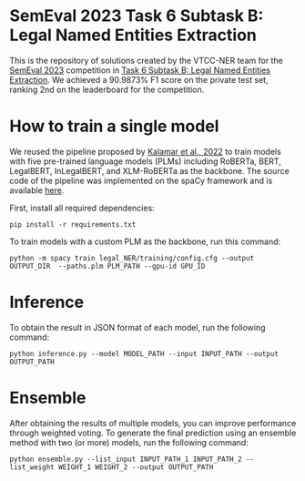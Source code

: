 # SemEval 2023 Task 6 Subtask B: Legal Named Entities Extraction

This is the repository of solutions created by the VTCC-NER team for the [SemEval 2023](https://semeval.github.io/SemEval2023/) competition in [Task 6 Subtask B: Legal Named Entities Extraction](https://sites.google.com/view/legaleval/#h.fbpoqsn0hjeh). We achieved a 90.9873% F1 score on the private test set, ranking 2nd on the leaderboard for the competition.

# How to train a single model

We reused the pipeline proposed by [Kalamar et al., 2022](https://arxiv.org/pdf/2211.03442.pdf) to train models with five pre-trained language models (PLMs) including RoBERTa, BERT, LegalBERT, InLegalBERT, and XLM-RoBERTa as the backbone. The source code of the pipeline was implemented on the spaCy framework and is available [here](https://github.com/Legal-NLP-EkStep/legal_NER).

First, install all required dependencies:

```
pip install -r requirements.txt
```

To train models with a custom PLM as the backbone, run this command:

```
python -m spacy train legal_NER/training/config.cfg --output OUTPUT_DIR  --paths.plm PLM_PATH --gpu-id GPU_ID
```

# Inference

To obtain the result in JSON format of each model, run the following command:

```
python inference.py --model MODEL_PATH --input INPUT_PATH --output OUTPUT_PATH
```

# Ensemble

After obtaining the results of multiple models, you can improve performance through weighted voting. To generate the final prediction using an ensemble method with two (or more) models, run the following command:

```
python ensemble.py --list_input INPUT_PATH_1 INPUT_PATH_2 --list_weight WEIGHT_1 WEIGHT_2 --output OUTPUT_PATH
```


